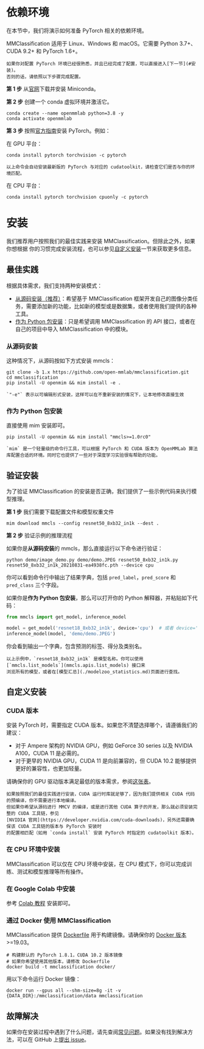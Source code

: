 # 依赖环境

在本节中，我们将演示如何准备 PyTorch 相关的依赖环境。

MMClassification 适用于 Linux、Windows 和 macOS。它需要 Python 3.7+、CUDA 9.2+ 和 PyTorch 1.6+。

```{note}
如果你对配置 PyTorch 环境已经很熟悉，并且已经完成了配置，可以直接进入[下一节](#安装)。
否则的话，请依照以下步骤完成配置。
```

**第 1 步** 从[官网](https://docs.conda.io/en/latest/miniconda.html)下载并安装 Miniconda。

**第 2 步** 创建一个 conda 虚拟环境并激活它。

```shell
conda create --name openmmlab python=3.8 -y
conda activate openmmlab
```

**第 3 步** 按照[官方指南](https://pytorch.org/get-started/locally/)安装 PyTorch。例如：

在 GPU 平台：

```shell
conda install pytorch torchvision -c pytorch
```

```{warning}
以上命令会自动安装最新版的 PyTorch 与对应的 cudatoolkit，请检查它们是否与你的环境匹配。
```

在 CPU 平台：

```shell
conda install pytorch torchvision cpuonly -c pytorch
```

# 安装

我们推荐用户按照我们的最佳实践来安装 MMClassification。但除此之外，如果你想根据
你的习惯完成安装流程，也可以参见[自定义安装](#自定义安装)一节来获取更多信息。

## 最佳实践

根据具体需求，我们支持两种安装模式：

- [从源码安装（推荐）](#从源码安装)：希望基于 MMClassification 框架开发自己的图像分类任务，需要添加新的功能，比如新的模型或是数据集，或者使用我们提供的各种工具。
- [作为 Python 包安装](#作为-python-包安装)：只是希望调用 MMClassification 的 API 接口，或者在自己的项目中导入 MMClassification 中的模块。

### 从源码安装

这种情况下，从源码按如下方式安装 mmcls：

```shell
git clone -b 1.x https://github.com/open-mmlab/mmclassification.git
cd mmclassification
pip install -U openmim && mim install -e .
```

```{note}
`"-e"` 表示以可编辑形式安装，这样可以在不重新安装的情况下，让本地修改直接生效
```

### 作为 Python 包安装

直接使用 mim 安装即可。

```shell
pip install -U openmim && mim install "mmcls>=1.0rc0"
```

```{note}
`mim` 是一个轻量级的命令行工具，可以根据 PyTorch 和 CUDA 版本为 OpenMMLab 算法库配置合适的环境。同时它也提供了一些对于深度学习实验很有帮助的功能。
```

## 验证安装

为了验证 MMClassification 的安装是否正确，我们提供了一些示例代码来执行模型推理。

**第 1 步** 我们需要下载配置文件和模型权重文件

```shell
mim download mmcls --config resnet50_8xb32_in1k --dest .
```

**第 2 步** 验证示例的推理流程

如果你是**从源码安装**的 mmcls，那么直接运行以下命令进行验证：

```shell
python demo/image_demo.py demo/demo.JPEG resnet50_8xb32_in1k.py resnet50_8xb32_in1k_20210831-ea4938fc.pth --device cpu
```

你可以看到命令行中输出了结果字典，包括 `pred_label`，`pred_score` 和 `pred_class` 三个字段。

如果你是**作为 Python 包安装**，那么可以打开你的 Python 解释器，并粘贴如下代码：

```python
from mmcls import get_model, inference_model

model = get_model('resnet18_8xb32_in1k', device='cpu')  # 或者 device='cuda:0'
inference_model(model, 'demo/demo.JPEG')
```

你会看到输出一个字典，包含预测的标签、得分及类别名。

```{note}
以上示例中，`resnet18_8xb32_in1k` 是模型名称。你可以使用 [`mmcls.list_models`](mmcls.apis.list_models) 接口来
浏览所有的模型，或者在[模型汇总](./modelzoo_statistics.md)页面进行查找。
```

## 自定义安装

### CUDA 版本

安装 PyTorch 时，需要指定 CUDA 版本。如果您不清楚选择哪个，请遵循我们的建议：

- 对于 Ampere 架构的 NVIDIA GPU，例如 GeForce 30 series 以及 NVIDIA A100，CUDA 11 是必需的。
- 对于更早的 NVIDIA GPU，CUDA 11 是向前兼容的，但 CUDA 10.2 能够提供更好的兼容性，也更加轻量。

请确保你的 GPU 驱动版本满足最低的版本需求，参阅[这张表](https://docs.nvidia.com/cuda/cuda-toolkit-release-notes/index.html#cuda-major-component-versions__table-cuda-toolkit-driver-versions)。

```{note}
如果按照我们的最佳实践进行安装，CUDA 运行时库就足够了，因为我们提供相关 CUDA 代码的预编译，你不需要进行本地编译。
但如果你希望从源码进行 MMCV 的编译，或是进行其他 CUDA 算子的开发，那么就必须安装完整的 CUDA 工具链，参见
[NVIDIA 官网](https://developer.nvidia.com/cuda-downloads)，另外还需要确保该 CUDA 工具链的版本与 PyTorch 安装时
的配置相匹配（如用 `conda install` 安装 PyTorch 时指定的 cudatoolkit 版本）。
```

### 在 CPU 环境中安装

MMClassification 可以仅在 CPU 环境中安装，在 CPU 模式下，你可以完成训练、测试和模型推理等所有操作。

### 在 Google Colab 中安装

参考 [Colab 教程](https://colab.research.google.com/github/mzr1996/mmclassification-tutorial/blob/master/1.x/MMClassification_tools.ipynb) 安装即可。

### 通过 Docker 使用 MMClassification

MMClassification 提供 [Dockerfile](https://github.com/open-mmlab/mmclassification/blob/master/docker/Dockerfile)
用于构建镜像。请确保你的 [Docker 版本](https://docs.docker.com/engine/install/) >=19.03。

```shell
# 构建默认的 PyTorch 1.8.1，CUDA 10.2 版本镜像
# 如果你希望使用其他版本，请修改 Dockerfile
docker build -t mmclassification docker/
```

用以下命令运行 Docker 镜像：

```shell
docker run --gpus all --shm-size=8g -it -v {DATA_DIR}:/mmclassification/data mmclassification
```

## 故障解决

如果你在安装过程中遇到了什么问题，请先查阅[常见问题](./notes/faq.md)。如果没有找到解决方法，可以在 GitHub
上[提出 issue](https://github.com/open-mmlab/mmclassification/issues/new/choose)。

